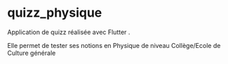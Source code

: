 # quizz_physique

Application de quizz réalisée avec Flutter .

Elle permet de tester ses notions en Physique de niveau Collège/Ecole de Culture générale



